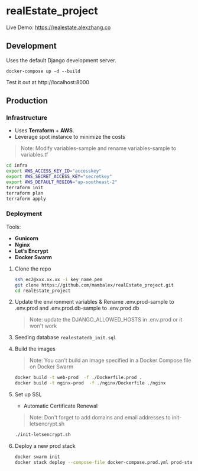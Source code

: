 # realEstate_project

Live Demo: https://realestate.alexzhang.co

## Development

Uses the default Django development server.

`docker-compose up -d --build`

Test it out at http://localhost:8000

## Production

### Infrastructure

- Uses **Terraform** + **AWS**.
- Leverage spot instance to minimize the costs

> Note: Modify variables-sample and rename variables-sample to variables.tf

```bash
cd infra
export AWS_ACCESS_KEY_ID="accesskey"
export AWS_SECRET_ACCESS_KEY="secretkey"
export AWS_DEFAULT_REGION="ap-southeast-2"
terraform init
terraform plan
terraform apply
```

### Deployment

Tools:

- **Gunicorn**
- **Nginx**
- **Let’s Encrypt**
- **Docker Swarm**

1. Clone the repo

   ```bash
   ssh ec2@xxx.xx.xx -i key_name.pem
   git clone https://github.com/mambalex/realEstate_project.git
   cd realEstate_project
   ```

2. Update the environment variables & Rename .env.prod-sample to .env.prod and .env.prod.db-sample to .env.prod.db

   > Note: update the DJANGO_ALLOWED_HOSTS in .env.prod or it won't work

3. Seeding database `realestatedb_init.sql`

4. Build the images

   > Note: You can't build an image specified in a Docker Compose file on Docker Swarm

   ```bash
   docker build -t web-prod  -f ./Dockerfile.prod .
   docker build -t nginx-prod  -f ./nginx/Dockerfile ./nginx
   ```

5. Set up SSL

   - Automatic Certificate Renewal

   > Note: Don't forget to add domains and email addresses to init-letsencrypt.sh

   ```bash
   ./init-letsencrypt.sh
   ```

6. Deploy a new prod stack
   ```bash
   docker swarm init
   docker stack deploy --compose-file docker-compose.prod.yml prod-stack
   ```
